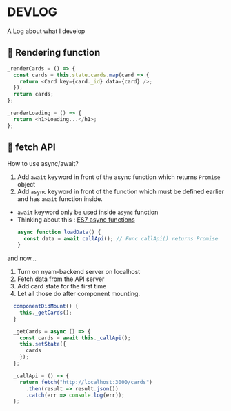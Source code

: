 # DEVLOG

A Log about what I develop

## 🐍 Rendering function

```javascript
_renderCards = () => {
  const cards = this.state.cards.map(card => {
    return <Card key={card._id} data={card} />;
  });
  return cards;
};

_renderLoading = () => {
  return <h1>Loading...</h1>;
};
```

## 🐢 fetch API

How to use async/await?

1. Add `await` keyword in front of the async function which returns `Promise` object
2. Add `async` keyword in front of the function which must be defined earlier and has `await` function inside.

- `await` keyword only be used inside `async` function
- Thinking about this : [ES7 async functions](https://jakearchibald.com/2014/es7-async-functions/)
  ```javascript
  async function loadData() {
    const data = await callApi(); // Func callApi() returns Promise
  }
  ```

and now...

1. Turn on nyam-backend server on localhost
2. Fetch data from the API server
3. Add card state for the first time
4. Let all those do after component mounting.

```javascript
  componentDidMount() {
    this._getCards();
  }

  _getCards = async () => {
    const cards = await this._callApi();
    this.setState({
      cards
    });
  };

  _callApi = () => {
    return fetch("http://localhost:3000/cards")
      .then(result => result.json())
      .catch(err => console.log(err));
  };
```
